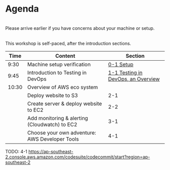 # Agenda

</br>
Please arrive earlier if you have concerns about your machine or setup.
</br></br>

This workshop is self-paced, after the introduction sections.

| Time  | Content  | Section |
| ------------- |-------------| -------------|
| 9:30 | Machine setup verification |[0-1 Setup](0-1-Setup.md)|
| 9:45 | Introduction to Testing in DevOps |[1-1 Testing in DevOps, an Overview](1-1-TestingInDevOps.md)|
| 10:30 | Overview of AWS eco system | |
|  | Deploy website to S3  | 2-1|
|  | Create server & deploy website to EC2 | 2-2|
|  | Add monitoring & alerting (Cloudwatch) to EC2 | 3-1|
|  | Choose your own adventure: AWS Developer Tools | 4-1|

TODO: 4-1
https://ap-southeast-2.console.aws.amazon.com/codesuite/codecommit/start?region=ap-southeast-2
